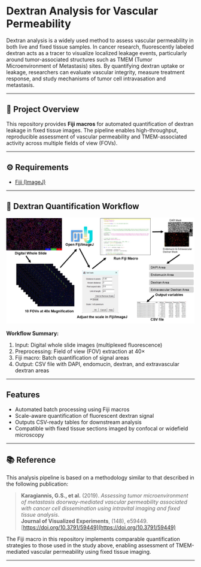 # Dextran Analysis for Vascular Permeability

Dextran analysis is a widely used method to assess vascular permeability in both live and fixed tissue samples. In cancer research, fluorescently labeled dextran acts as a tracer to visualize localized leakage events, particularly around tumor-associated structures such as TMEM (Tumor Microenvironment of Metastasis) sites. By quantifying dextran uptake or leakage, researchers can evaluate vascular integrity, measure treatment response, and study mechanisms of tumor cell intravasation and metastasis.

---

## 📂 Project Overview

This repository provides **Fiji macros** for automated quantification of dextran leakage in fixed tissue images. The pipeline enables high-throughput, reproducible assessment of vascular permeability and TMEM-associated activity across multiple fields of view (FOVs).

---

## ⚙️ Requirements

- [Fiji (ImageJ)](https://imagej.net/software/fiji/)

---

## 🔬 Dextran Quantification Workflow

![Dextran Workflow](images/picture1_workflow.PNG.jpg)

**Workflow Summary:**
1. Input: Digital whole slide images (multiplexed fluorescence)
2. Preprocessing: Field of view (FOV) extraction at 40×
3. Fiji macro: Batch quantification of signal areas
4. Output: CSV file with DAPI, endomucin, dextran, and extravascular dextran areas

---

## Features

- Automated batch processing using Fiji macros  
- Scale-aware quantification of fluorescent dextran signal  
- Outputs CSV-ready tables for downstream analysis  
- Compatible with fixed tissue sections imaged by confocal or widefield microscopy  

---

## 📚 Reference

This analysis pipeline is based on a methodology similar to that described in the following publication:

> **Karagiannis, G.S., et al.** (2019). *Assessing tumor microenvironment of metastasis doorway-mediated vascular permeability associated with cancer cell dissemination using intravital imaging and fixed tissue analysis*.  
> **Journal of Visualized Experiments**, (148), e59449.  
> [https://doi.org/10.3791/59449](https://doi.org/10.3791/59449)

The Fiji macro in this repository implements comparable quantification strategies to those used in the study above, enabling assessment of TMEM-mediated vascular permeability using fixed tissue imaging.

---
